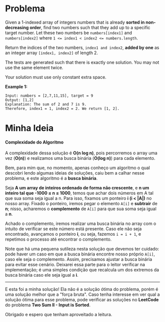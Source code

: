 # Problema

Given a 1-indexed array of integers numbers that is already **sorted in non-decreasing order**, find two numbers such that they add up to a specific target number. Let these two numbers be `numbers[index1]` and `numbers[index2]` where `1 <= index1 < index2 <= numbers.length`.

Return the indices of the two numbers, `index1 and index2`, **added by one** as an integer array `[index1, index2]` of length 2.

The tests are generated such that there is exactly one solution. You may not use the same element twice.

Your solution must use only constant extra space.

 

**Example 1:**
```
Input: numbers = [2,7,11,15], target = 9
Output: [1,2]
Explanation: The sum of 2 and 7 is 9. 
Therefore, index1 = 1, index2 = 2. We return [1, 2].
```


# Minha Ideia  
#### Complexidade do Algoritmo  
A complexidade dessa solução é **O(n log n)**, pois percorremos o array uma vez (**O(n)**) e realizamos uma busca binária (**O(log n)**) para cada elemento.  

Bem, para mim que, no momento, apenas conheço um algoritmo o qual descobri lendo algumas ideias de soluções, caiu bem a calhar nesse problema, e este algoritmo é a **busca binária**.  

Seja **A um array de inteiros ordenado de forma não crescente**, e **n um inteiro tal que -1000 ≤ n ≤ 1000**, temos que achar dois números em A tal que sua soma seja igual a n. Para isso, fixamos um ponteiro **i (i < |A|)** no nosso array. Fixado o ponteiro, iremos pegar o elemento `A[i]` e **subtrair** de **n**; nisso, acharemos o **complemento** de `A[i]` para que sua soma seja igual a **n**.  

Achado o complemento, iremos realizar uma busca binária no array com o intuito de verificar se este número está presente. Caso ele não seja encontrado, avançamos o ponteiro **i**, ou seja, fazemos `i = i + 1`, e repetimos o processo até encontrar o complemento.  

Note que há uma pequena sutileza nesta solução que devemos ter cuidado: pode haver um caso em que a busca binária encontre nosso próprio `A[i]`, caso ele seja o complemento. Assim, precisamos ajustar a busca binária para evitar esse cenário. Deixarei essa parte para o leitor verificar na implementação; é uma simples condição que recalcula um dos extremos da busca binária caso ele seja igual a **i**.  

---  
E esta foi a minha solução! Ela não é a solução ótima do problema, porém é uma solução melhor que a "força bruta". Caso tenha interesse em ver qual a solução ótima para esse problema, pode verificar as soluções no **LeetCode** do problema **Two Sum II - Input is Sorted**.  

Obrigado e espero que tenham aproveitado a leitura.  
